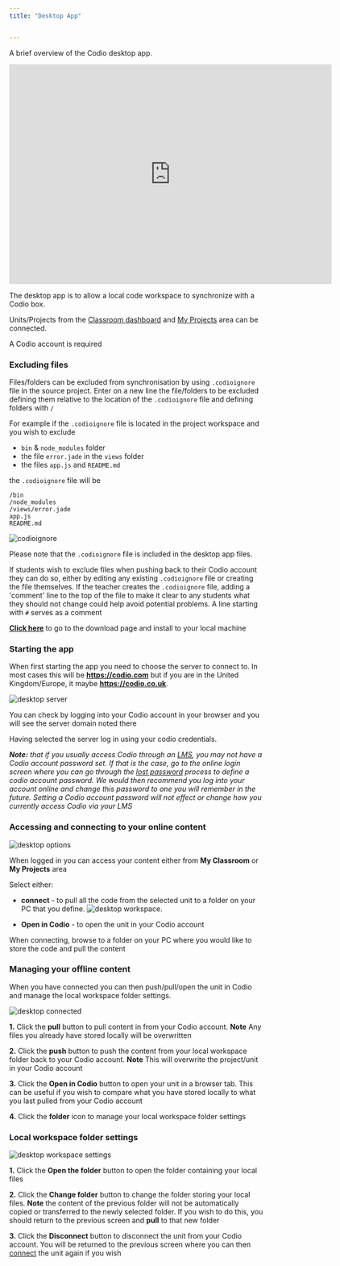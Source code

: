 ```yaml
---
title: "Desktop App"


---
```

A brief overview of the Codio desktop app.

<iframe src="https://player.vimeo.com/video/273506364" width="640" height="436" frameborder="0" webkitallowfullscreen mozallowfullscreen allowfullscreen></iframe>

The desktop app is to allow a local code workspace to synchronize with a Codio box.

Units/Projects from the [Classroom dashboard](/dashboard/student/myclassroom/) and [My Projects](/dashboard/student/myfirstproject/) area can be connected.

A Codio account is required

<a name="codioignore"></a>

### Excluding files
Files/folders can be excluded from synchronisation by using `.codioignore` file in the source project.
Enter on a new line the file/folders to be excluded defining them relative to the location of the `.codioignore` file and defining folders with `/`

For example if the `.codioignore` file is located in the project workspace and you wish to exclude

- `bin` & `node_modules` folder
- the file `error.jade` in the `views` folder
- the files `app.js` and `README.md`

the `.codioignore` file will be

```
/bin
/node_modules
/views/error.jade
app.js
README.md
```
<img alt="codioignore" src="/img/codioignore.png" class="simple"/>

Please note that the `.codioignore` file is included in the desktop app files.

If students wish to exclude files when pushing back to their Codio account they can do so, either by editing any existing `.codioignore` file or creating the file themselves. If the teacher creates the `.codioignore` file, adding a 'comment' line to the top of the file to make it clear to any students what they should not change could help avoid potential problems.
A line starting with `#` serves as a comment

**[Click here](/download)** to go to the download page and install to your local machine

### Starting the app
When first starting the app you need to choose the server to connect to. In most cases this will be **https://codio.com** but if you are in the United Kingdom/Europe, it maybe **https://codio.co.uk**.

<img alt="desktop server" src="/img/desktop_server.png" class="simple"/>

You can check by logging into your Codio account in your browser and you will see the server domain noted there

Having selected the server log in using your codio credentials.

<i>**Note:** that if you usually access Codio through an [LMS](/classes/lti/), you may not have a Codio account password set. If that is the case, go to the online login screen where you can go through the [lost password](/dashboard/account/forgotpassword/) process to define a codio account password. We would then recommend you log into your account online and change this password to one you will remember in the future.  Setting a Codio account password will not effect or change how you currently access Codio via your LMS</i>

<a name="connect"></a>
### Accessing and connecting to your online content
<img alt="desktop options" src="/img/desktop_options.png" class="simple"/>

When logged in you can access your content either from **My Classroom** or **My Projects** area

Select either:

- **connect** - to pull all the code from the selected unit to a folder on your PC that you define.
<img alt="desktop workspace" src="/img/desktop_workspace.png" class="simple"/>.

- **Open in Codio** - to open the unit in your Codio account

When connecting, browse to a folder on your PC where you would like to store the code and pull the content

### Managing your offline content
When you have connected you can then push/pull/open the unit in Codio and manage the local workspace folder settings.

<img alt="desktop connected" src="/img/desktop_connected.png" class="simple"/>

**1.** Click the **pull** button to pull content in from your Codio account. **Note** Any files you already have stored locally will be overwritten

**2.** Click the **push** button to push the content from your local workspace folder back to your Codio account. **Note** This will overwrite the project/unit in your Codio account

**3.** Click the **Open in Codio** button to open your unit in a browser tab. This can be useful if you wish to compare what you have stored locally to what you last pulled from your Codio account

**4.** Click the **folder** icon to manage your local workspace folder settings

### Local workspace folder settings

<img alt="desktop workspace settings" src="/img/desktop_worspacesettings.png" class="simple"/>

**1.** Click the **Open the folder** button to open the folder containing your local files

**2.** Click the **Change folder** button to change the folder storing your local files. **Note** the content of the previous folder will not be automatically copied or transferred to the newly selected folder. If you wish to do this, you should return to the previous screen and **pull** to that new folder

**3.** Click the **Disconnect** button to disconnect the unit from your Codio account. You will be returned to the previous screen where you can then [connect](/dashboard/desktopapp#connect) the unit again if you wish
